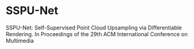 # SSPU-Net
SSPU-Net: Self-Supervised Point Cloud Upsampling via Differentiable Rendering. In Proceedings of the 29th ACM International Conference on Multimedia 
